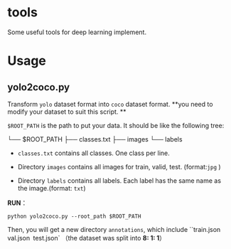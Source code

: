# tools

Some useful tools for deep learning implement.



# Usage

## yolo2coco.py

Transform `yolo` dataset format into `coco` dataset format. **you need to modify your dataset to suit this script. **

`$ROOT_PATH` is the path to put your data. It should be like the following tree:

└── $ROOT_PATH
    ├── classes.txt
    ├── images
    └── labels

- `classes.txt` contains all classes. One class per line.

- Directory `images` contains all images for train, valid, test. (format:`jpg` )

- Directory `labels` contains all labels. Each label has the same name as the image.(format: `txt`)

**RUN**：

`python yolo2coco.py --root_path $ROOT_PATH`

Then, you will get a new directory `annotations`, which include ``train.json` `val.json` `test.json` （the dataset was split into **8: 1: 1**）

